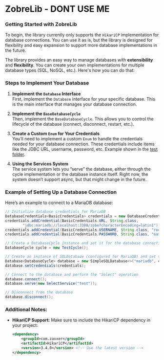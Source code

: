 # ZobreLib - DONT USE ME

### **Getting Started with ZobreLib**

To begin, the library currently only supports the `HikariCP` implementation for database connections. You can use it as is, but the library is designed for flexibility and easy expansion to support more database implementations in the future.

The library provides an easy way to manage databases with **extensibility** and **flexibility**. You can create your own implementations for multiple database types (SQL, NoSQL, etc.). Here's how you can do that:

### Steps to Implement Your Database

1. **Implement the `Database` Interface**  
   First, implement the `Database` interface for your specific database. This is the main interface that manages your database connection.

2. **Implement the `BaseDatabaseCycle`**  
   Then, implement the `BaseDatabaseCycle`. This allows you to control the lifecycle of the database (connect, disconnect, restart, etc.).

3. **Create a Custom `Enum` for Your Credentials**  
   You’ll need to implement a custom `Enum` to handle the credentials needed for your database connection. These credentials include items like the JDBC URL, username, password, etc. Example shown in the [test folder](https://github.com/a8kj7sea/zobrelib/blob/main/test/BasicCredentials.java).

4. **Using the Services System**  
   The service system lets you “serve” the database, either through the cycle implementation or the database instance itself. Right now, the system doesn’t support async, but that might change in the future.

### Example of Setting Up a Database Connection

Here’s an example to connect to a MariaDB database:

```java
// Initialize database credentials for MariaDB
DatabaseCredentials<BasicCredentials> credentials = new DatabaseCredentialsImpl<>();
credentials.addCredential(BasicCredentials.URL, String.class,
        "jdbc:mariadb://localhost:3308/zobe?characterEncoding=latin1");
credentials.addCredential(BasicCredentials.USERNAME, String.class, "root");
credentials.addCredential(BasicCredentials.PASSWORD, String.class, "easypass");

// Create a DatabaseCycle instance and set it for the database connection
DatabaseCycle cycle = new TestCycle();

// Create an instance of SQLDatabase (configured for MariaDB) and set the credentials
Database<DatabaseCycle> database = new SimpleSQLDatabase<>("mariadb", cycle);
database.setCredentials(credentials);

// Connect to the database and perform the "Select" operation
database.connect();
database.serve(new SelectService("test"));

// Disconnect from the database
database.disconnect();
```

### Additional Notes:

- **HikariCP Support:** Make sure to include the HikariCP dependency in your project:
  
  ```xml
  <dependency>
      <groupId>com.zaxxer</groupId>
      <artifactId>HikariCP</artifactId>
      <version>3.4.0</version> <!-- Use the latest version -->
  </dependency>
  ```
